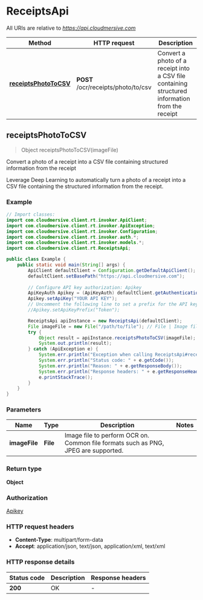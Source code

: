 # ReceiptsApi

All URIs are relative to *https://api.cloudmersive.com*

| Method | HTTP request | Description |
|------------- | ------------- | -------------|
| [**receiptsPhotoToCSV**](ReceiptsApi.md#receiptsPhotoToCSV) | **POST** /ocr/receipts/photo/to/csv | Convert a photo of a receipt into a CSV file containing structured information from the receipt |



## receiptsPhotoToCSV

> Object receiptsPhotoToCSV(imageFile)

Convert a photo of a receipt into a CSV file containing structured information from the receipt

Leverage Deep Learning to automatically turn a photo of a receipt into a CSV file containing the structured information from the receipt.

### Example

```java
// Import classes:
import com.cloudmersive.client.rt.invoker.ApiClient;
import com.cloudmersive.client.rt.invoker.ApiException;
import com.cloudmersive.client.rt.invoker.Configuration;
import com.cloudmersive.client.rt.invoker.auth.*;
import com.cloudmersive.client.rt.invoker.models.*;
import com.cloudmersive.client.rt.ReceiptsApi;

public class Example {
    public static void main(String[] args) {
        ApiClient defaultClient = Configuration.getDefaultApiClient();
        defaultClient.setBasePath("https://api.cloudmersive.com");
        
        // Configure API key authorization: Apikey
        ApiKeyAuth Apikey = (ApiKeyAuth) defaultClient.getAuthentication("Apikey");
        Apikey.setApiKey("YOUR API KEY");
        // Uncomment the following line to set a prefix for the API key, e.g. "Token" (defaults to null)
        //Apikey.setApiKeyPrefix("Token");

        ReceiptsApi apiInstance = new ReceiptsApi(defaultClient);
        File imageFile = new File("/path/to/file"); // File | Image file to perform OCR on.  Common file formats such as PNG, JPEG are supported.
        try {
            Object result = apiInstance.receiptsPhotoToCSV(imageFile);
            System.out.println(result);
        } catch (ApiException e) {
            System.err.println("Exception when calling ReceiptsApi#receiptsPhotoToCSV");
            System.err.println("Status code: " + e.getCode());
            System.err.println("Reason: " + e.getResponseBody());
            System.err.println("Response headers: " + e.getResponseHeaders());
            e.printStackTrace();
        }
    }
}
```

### Parameters


| Name | Type | Description  | Notes |
|------------- | ------------- | ------------- | -------------|
| **imageFile** | **File**| Image file to perform OCR on.  Common file formats such as PNG, JPEG are supported. | |

### Return type

**Object**

### Authorization

[Apikey](../README.md#Apikey)

### HTTP request headers

- **Content-Type**: multipart/form-data
- **Accept**: application/json, text/json, application/xml, text/xml


### HTTP response details
| Status code | Description | Response headers |
|-------------|-------------|------------------|
| **200** | OK |  -  |

